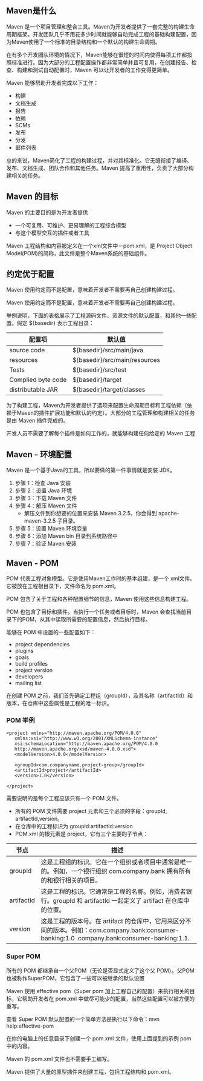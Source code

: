 ## Maven是什么
Maven 是一个项目管理和整合工具。Maven为开发者提供了一套完整的构建生命周期框架。开发团队几乎不用花多少时间就能够自动完成工程的基础构建配置，因为Maven使用了一个标准的目录结构和一个默认的构建生命周期。  

在有多个开发团队环境的情况下，Maven能够在很短的时间内使得每项工作都按照标准进行。因为大部分的工程配置操作都非常简单并且可复用，在创建报告、检查、构建和测试自动配置时，Maven 可以让开发者的工作变得更简单。

  
  
Maven 能够帮助开发者完成以下工作：
- 构建
- 文档生成
- 报告
- 依赖
- SCMs
- 发布
- 分发
- 邮件列表

总的来说，Maven简化了工程的构建过程，并对其标准化。它无缝衔接了编译、发布、文档生成、团队合作和其他任务。Maven 提高了重用性，负责了大部分构建相关的任务。  

## Maven 的目标
Maven 的主要目的是为开发者提供  
- 一个可复用、可维护、更易理解的工程综合模型
- 与这个模型交互的插件或者工具

Maven 工程结构和内容被定义在一个xml文件中－pom.xml，是 Project Object Model(POM)的简称，此文件是整个Maven系统的基础组件。  
## 约定优于配置
Maven 使用约定而不是配置，意味着开发者不需要再自己创建构建过程。

Maven 使用约定而不是配置，意味着开发者不需要再自己创建构建过程。

举例说明，下面的表格展示了工程源码文件、资源文件的默认配置，和其他一些配置。假定 ${basedir} 表示工程目录：

配置项|默认值
--|--
source code|${basedir}/src/main/java
resources | ${basedir}/src/main/resources
Tests | ${basedir}/src/test
Complied byte code	| ${basedir}/target
distributable JAR	| ${basedir}/target/classes
  
  
为了构建工程，Maven为开发者提供了选项来配置生命周期目标和工程依赖（依赖于Maven的插件扩展功能和默认的约定）。大部分的工程管理和构建相关的任务是由 Maven 插件完成的。  

开发人员不需要了解每个插件是如何工作的，就能够构建任何给定的 Maven 工程  


## Maven - 环境配置
Maven 是一个基于Java的工具，所以要做的第一件事情就是安装 JDK。  

1. 步骤 1：检查 Java 安装
2. 步骤 2：设置 Java 环境
3. 步骤 3：下载 Maven 文件
4. 步骤 4：解压 Maven 文件
    - 解压文件到你想要的位置来安装 Maven 3.2.5，你会得到 apache-maven-3.2.5 子目录。
5. 步骤 5：设置 Maven 环境变量
6. 步骤 6：添加 Maven bin 目录到系统路径中
7. 步骤 7：验证 Maven 安装

## Maven - POM
POM 代表工程对象模型。它是使用Maven工作时的基本组建，是一个 xml文件。它被放在工程根目录下，文件命名为 pom.xml。  

POM 包含了关于工程和各种配置细节的信息，Maven 使用这些信息构建工程。  

POM 也包含了目标和插件。当执行一个任务或者目标时，Maven 会查找当前目录下的POM，从其中读取所需要的配置信息，然后执行目标。  

能够在 POM 中设置的一些配置如下：
- project dependencies
- plugins
- goals
- build profiles
- project version
- developers
- mailing list

在创建 POM 之前，我们首先确定工程组（groupId），及其名称（artifactId）和版本，在仓库中这些属性是工程的唯一标识。

### POM 举例  
```
<project xmlns="http://maven.apache.org/POM/4.0.0"
   xmlns:xsi="http://www.w3.org/2001/XMLSchema-instance"
   xsi:schemaLocation="http://maven.apache.org/POM/4.0.0
   http://maven.apache.org/xsd/maven-4.0.0.xsd">
   <modelVersion>4.0.0</modelVersion>

   <groupId>com.companyname.project-group</groupId>
   <artifactId>project</artifactId>
   <version>1.0</version>

</project>
```
需要说明的是每个工程应该只有一个 POM 文件。  
- 所有的 POM 文件需要 project 元素和三个必须的字段：groupId, artifactId,version。
- 在仓库中的工程标识为 groupId:artifactId:version
- POM.xml 的根元素是 project，它有三个主要的子节点：
 
节点|描述
--|--  
groupId|这是工程组的标识。它在一个组织或者项目中通常是唯一的。例如，一个银行组织 com.company.bank 拥有所有的和银行相关的项目。
artifactId|这是工程的标识。它通常是工程的名称。例如，消费者银行。groupId 和 artifactId 一起定义了 artifact 在仓库中的位置。
version|这是工程的版本号。在 artifact 的仓库中，它用来区分不同的版本。例如：com.company.bank:consumer-banking:1.0                    .company.bank:consumer-banking:1.1.


### Super POM
所有的 POM 都继承自一个父POM（无论是否显式定义了这个父 POM）。父POM也被称作SuperPOM，它包含了一些可以被继承的默认设置  

Maven 使用 effective pom（Super pom 加上工程自己的配置）来执行相关的目标，它帮助开发者在 pom.xml 中做尽可能少的配置，当然这些配置可以被方便的重写。

查看 Super POM 默认配置的一个简单方法是执行以下命令：mvn help:effective-pom

在你的电脑上的任意目录下创建一个 pom.xml 文件，使用上面提到的示例 pom 中的内容。

Maven 的 pom.xml 文件也不需要手工编写。

Maven 提供了大量的原型插件来创建工程，包括工程结构和 pom.xml。






















  
  


